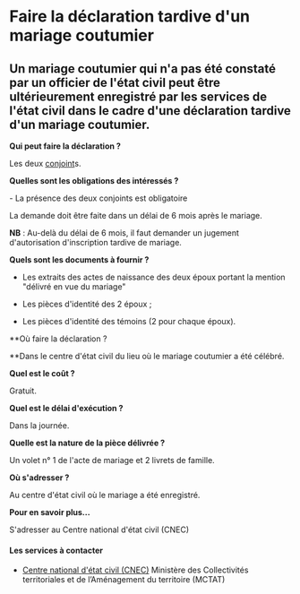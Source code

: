 # Faire la déclaration tardive d'un mariage coutumier

Un mariage coutumier qui n'a pas été constaté par un officier de l'état civil peut être ultérieurement enregistré par les services de l'état civil dans le cadre d'une déclaration tardive d'un mariage coutumier.
------------------------------------------------------------------------------------------------------------------------------------------------------------------------------------------------------------------

**Qui peut faire la déclaration ?**

Les deux [conjoint](../../../services/conjoint.md)s.  

**Quelles sont les obligations des intéressés ?**

\- La présence des deux conjoints est obligatoire

La demande doit être faite dans un délai de 6 mois après le mariage.

**NB** : Au-delà du délai de 6 mois, il faut demander un jugement d'autorisation d'inscription tardive de mariage.  

**Quels sont les documents à fournir ?**

*   Les extraits des actes de naissance des deux époux portant la mention "délivré en vue du mariage"  
    
*   Les pièces d'identité des 2 époux ;  
    
*   Les pièces d'identité des témoins (2 pour chaque époux).

**Où faire la déclaration ?  
  
**Dans le centre d'état civil du lieu où le mariage coutumier a été célébré.

**Quel est le coût ?**

Gratuit.  

**Quel est le délai d'exécution ?**

Dans la journée.  

**Quelle est la nature de la pièce délivrée ?**  

Un volet n° 1 de l'acte de mariage et 2 livrets de famille.  

**Où s'adresser ?**

Au centre d'état civil où le mariage a été enregistré.  

**Pour en savoir plus...**

S'adresser au Centre national d'état civil (CNEC)

#### Les services à contacter

*   [Centre national d'état civil (CNEC)](../../../services/centre-national-detat-civil-cnec.md) Ministère des Collectivités territoriales et de l’Aménagement du territoire (MCTAT)